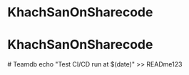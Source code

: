 # KhachSanOnSharecode
# KhachSanOnSharecode
#   T e a m d b 
 
 
echo "Test CI/CD run at $(date)" >> READme123
